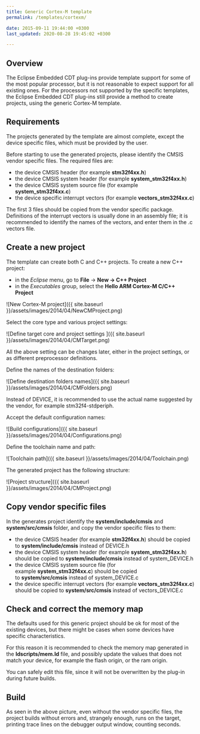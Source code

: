 ```yaml
---
title: Generic Cortex-M template
permalink: /templates/cortexm/

date: 2015-09-11 19:44:00 +0300
last_updated: 2020-08-28 19:45:02 +0300

---
```


## Overview

The Eclipse Embedded CDT plug-ins provide template support for some of the most popular processor, but it is not reasonable to expect support for all existing ones. For the processors not supported by the specific templates, the Eclipse Embedded CDT plug-ins still provide a method to create projects, using the generic Cortex-M template.

## Requirements

The projects generated by the template are almost complete, except the device specific files, which must be provided by the user.

Before starting to use the generated projects, please identify the CMSIS vendor specific files. The required files are:

- the device CMSIS header (for example **stm32f4xx.h**)
- the device CMSIS system header (for example **system_stm32f4xx.h**)
- the device CMSIS system source file (for example **system_stm32f4xx.c**)
- the device specific interrupt vectors (for example **vectors_stm32f4xx.c**)

The first 3 files should be copied from the vendor specific package. Definitions of the interrupt vectors is usually done in an assembly file; it is recommended to identify the names of the vectors, and enter them in the .c vectors file.

## Create a new project

The template can create both C and C++ projects. To create a new C++ project:

- in the _Eclipse_ menu, go to **File** → **New → C++ Project**
- in the *Executables* group, select the **Hello ARM Cortex-M C/C++ Project**

![New Cortex-M project]({{ site.baseurl }}/assets/images/2014/04/NewCMProject.png)


Select the core type and various project settings:

![Define target core and project settings ]({{ site.baseurl }}/assets/images/2014/04/CMTarget.png)


All the above setting can be changes later, either in the project settings, or as different preprocessor definitions.

Define the names of the destination folders:

![Define destination folders names]({{ site.baseurl }}/assets/images/2014/04/CMFolders.png)

Instead of DEVICE, it is recommended to use the actual name suggested by the vendor, for example stm32f4-stdperiph.

Accept the default configuration names:

![Build configurations]({{ site.baseurl }}/assets/images/2014/04/Configurations.png)

Define the toolchain name and path:

![Toolchain path]({{ site.baseurl }}/assets/images/2014/04/Toolchain.png)

The generated project has the following structure:

![Project structure]({{ site.baseurl }}/assets/images/2014/04/CMProject.png)

## Copy vendor specific files

In the generates project identify the **system/include/cmsis** and **system/src/cmsis** folder, and copy the vendor specific files to them:

- the device CMSIS header (for example **stm32f4xx.h**) should be copied to **system/include/cmsis** instead of DEVICE.h
- the device CMSIS system header (for example **system_stm32f4xx.h**) should be copied to **system/include/cmsis** instead of system_DEVICE.h
- the device CMSIS system source file (for example **system_stm32f4xx.c**) should be copied to **system/src/cmsis** instead of system_DEVICE.c
- the device specific interrupt vectors (for example **vectors_stm32f4xx.c**) should be copied to **system/src/cmsis** instead of vectors_DEVICE.c

## Check and correct the memory map

The defaults used for this generic project should be ok for most of the existing devices, but there might be cases when some devices have specific characteristics.

For this reason it is recommended to check the memory map generated in the **ldscripts/mem.ld** file, and possibly update the values that does not match your device, for example the flash origin, or the ram origin.

You can safely edit this file, since it will not be overwritten by the plug-in during future builds.

## Build

As seen in the above picture, even without the vendor specific files, the project builds without errors and, strangely enough, runs on the target, printing trace lines on the debugger output window, counting seconds.
